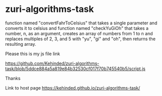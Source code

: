 # zuri-algorithms-task
function named "convertFahrToCelsius" that takes a single parameter and converts it to celsius and function named "checkYuGiOh" that takes a number, n, as an argument, creates an array of numbers from 1 to n and replaces multiples of 2, 3, and 5 with "yu", "gi" and "oh", then returns the resulting array.

Please this is my js file link


https://github.com/Kehinded/zuri-algorithms-task/blob/5ddce884a5a819e84b32530cf017f70b745540b5/script.js

Thanks

Link to host page
https://kehinded.github.io/zuri-algorithms-task/
